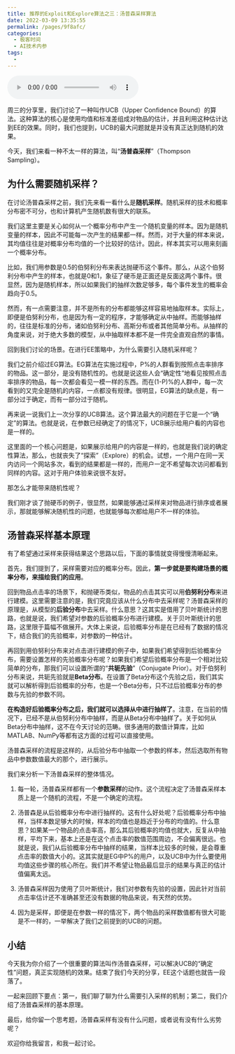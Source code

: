 ```yaml
---
title: 推荐的Exploit和Explore算法之三：汤普森采样算法
date: 2022-03-09 13:35:55
permalink: /pages/9f8afc/
categories:
  - 极客时间
  - AI技术内参
tags:
  - 
---
```

<audio title="069.推荐的Exploit和Explore算法之三：汤普森采样算法" src="https://static001.geekbang.org/resource/audio/f5/df/f50c7d754e25bfe9f95f6e115d33c7df.mp3" controls="controls"></audio> 
<p>周三的分享里，我们讨论了一种叫作UCB（Upper Confidence Bound）的算法。这种算法的核心是使用均值和标准差组成对物品的估计，并且利用这种估计达到EE的效果。同时，我们也提到，UCB的最大问题就是并没有真正达到随机的效果。</p>
<p>今天，我们来看一种不太一样的算法，叫“<strong><span class="orange">汤普森采样</span></strong>”（Thompson Sampling）。</p>
<h2>为什么需要随机采样？</h2>
<p>在讨论汤普森采样之前，我们先来看一看什么是<strong>随机采样</strong>。随机采样的技术和概率分布密不可分，也和计算机产生随机数有很大的联系。</p>
<!-- [[[read_end]]] -->
<p>我们这里主要是关心如何从一个概率分布中产生一个随机变量的样本。因为是随机变量的样本，因此不可能每一次产生的结果都一样。然而，对于大量的样本来说，其均值往往是对概率分布均值的一个比较好的估计。因此，样本其实可以用来刻画一个概率分布。</p>
<p>比如，我们用参数是0.5的伯努利分布来表达抛硬币这个事件。那么，从这个伯努利分布中产生的样本，也就是0和1，象征了硬币是正面还是反面这两个事件。很显然，因为是随机样本，所以如果我们的抽样次数足够多，每个事件发生的概率会趋向于0.5。</p>
<p>然而，有一点需要注意，并不是所有的分布都能够这样容易地抽取样本。实际上，即便是伯努利分布，也是因为有一定的程序，才能够确定从中抽样。而能够抽样的，往往是标准的分布，诸如伯努利分布、高斯分布或者其他简单分布。从抽样的角度来说，对于绝大多数的模型，从中抽取样本都不是一件完全直观自然的事情。</p>
<p>回到我们讨论的场景。在进行EE策略中，为什么需要引入随机采样呢？</p>
<p>我们之前介绍过EG算法。EG算法在实施过程中，P%的人群看到按照点击率排序的物品。这一部分，是没有随机性的。也就是说这些人会“确定性”地看见按照点击率排序的物品，每一次都会看见一模一样的东西。而在(1-P)%的人群中，每一次看到的又完全是随机的内容，一点都没有规律。很明显，EG算法的缺点是，有一部分过于确定，而有一部分过于随机。</p>
<p>再来说一说我们上一次分享的UCB算法。这个算法最大的问题在于它是一个“确定”的算法。也就是说，在参数已经确定了的情况下，UCB展示给用户看的内容也是一样的。</p>
<p>这里面的一个核心问题是，如果展示给用户的内容是一样的，也就是我们说的确定性算法，那么，也就丧失了“探索”（Explore）的机会。试想，一个用户在同一天内访问一个网站多次，看到的结果都是一样的，而用户一定不希望每次访问都看到同样的内容。这对于用户体验来说很不友好。</p>
<p>那怎么才能带来随机性呢？</p>
<p>我们刚才谈了抛硬币的例子，很显然，如果能够通过采样来对物品进行排序或者展示，那就能够解决随机性的问题，也就能够每次都给用户不一样的体验。</p>
<h2>汤普森采样基本原理</h2>
<p>有了希望通过采样来获得结果这个思路以后，下面的事情就变得慢慢清晰起来。</p>
<p>首先，我们提到了，采样需要对应的概率分布。因此，<strong>第一步就是要构建场景的概率分布，来描绘我们的应用</strong>。</p>
<p>回到物品点击率的场景下，和抛硬币类似，物品的点击其实可以用<strong>伯努利分布</strong>来进行建模。这里需要注意的是，我们究竟应该从什么分布中去采样呢？汤普森采样的原理是，从模型的<strong>后验分布</strong>中去采样。什么意思？这其实是借用了贝叶斯统计的思路，也就是说，我们希望对参数的后验概率分布进行建模。关于贝叶斯统计的思路，这里限于篇幅不做展开。大体上来说，后验概率分布是在已经有了数据的情况下，结合我们的先验概率，对参数的一种估计。</p>
<p>再回到用伯努利分布来对点击进行建模的例子中，如果我们希望得到后验概率分布，需要设置怎样的先验概率分布呢？如果我们希望后验概率分布是一个相对比较简单的分布，那我们可以设置所谓的“<strong>共轭先验</strong>”（Conjugate Prior）。对于伯努利分布来说，共轭先验就是<strong>Beta分布</strong>。在设置了Beta分布这个先验之后，我们其实就可以解析得到后验概率的分布，也是一个Beta分布，只不过后验概率分布的参数与先验的参数不同。</p>
<p><strong>在构造好后验概率分布之后，我们就可以选择从中进行抽样了</strong>。注意，在当前的情况下，已经不是从伯努利分布中抽样，而是从Beta分布中抽样了。关于如何从Beta分布中抽样，这不在今天讨论的范畴。很多通用的数值计算库，比如MATLAB、NumPy等都有这方面的过程可以直接使用。</p>
<p>汤普森采样的流程是这样的，从后验分布中抽取一个参数的样本，然后选取所有物品中参数数值最大的那个，进行展示。</p>
<p>我们来分析一下汤普森采样的整体情况。</p>
<ol>
<li>
<p>每一轮，汤普森采样都有一个<strong>参数采样</strong>的动作。这个流程决定了汤普森采样本质上是一个随机的流程，不是一个确定的流程。</p>
</li>
<li>
<p>汤普森是从后验概率分布中进行抽样的。这有什么好处呢？后验概率分布中抽样，当样本数足够大的时候，样本的均值也是趋近于分布的均值的。什么意思？如果某一个物品的点击率高，那么其后验概率的均值也就大，反复从中抽样，平均下来，基本上还是在这个点击率的数值范围周边，不会偏离很远。也就是说，我们从后验概率分布中抽样的结果，当样本比较多的时候，是会尊重点击率的数值大小的。这其实就是EG中P%的用户，以及UCB中为什么要使用均值这些步骤的核心所在。我们并不希望让物品最后显示的结果与真正的估计值偏离太远。</p>
</li>
<li>
<p>汤普森采样因为使用了贝叶斯统计，我们对参数有先验的设置，因此针对当前点击率估计还不准确甚至还没有数据的物品来说，有天然的优势。</p>
</li>
<li>
<p>因为是采样，即便是在参数一样的情况下，两个物品的采样数值都有很大可能是不一样的，一举解决了我们之前提到的UCB的问题。</p>
</li>
</ol>
<h2>小结</h2>
<p>今天我为你介绍了一个很重要的算法叫作汤普森采样，可以解决UCB的“确定性”问题，真正实现随机的效果。结束了我们今天的分享，EE这个话题也就告一段落了。</p>
<p>一起来回顾下要点：第一，我们聊了聊为什么需要引入采样的机制；第二，我们介绍了汤普森采样的基本原理。</p>
<p>最后，给你留一个思考题，汤普森采样有没有什么问题，或者说有没有什么劣势呢？</p>
<p>欢迎你给我留言，和我一起讨论。</p>
<p></p>
